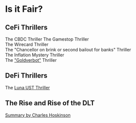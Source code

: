 # Is it Fair?

## CeFi Thrillers
The CBDC Thriller
The Gamestop Thriller   
The Wirecard Thriller   
The "Chancellor on brink or second bailout for banks" Thriller   
The Inflation Mystery Thriller  
The ["Goldverbot"](https://de.wikipedia.org/wiki/Goldverbot) Thriller  

## DeFi Thrillers
The [Luna UST Thriller](https://www.youtube.com/watch?v=0CutSymg94I)

## The Rise and Rise of the DLT
[Summary by Charles Hoskinson](https://www.youtube.com/watch?v=nhMwbtzdYcs&t=8s)
